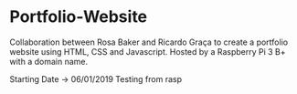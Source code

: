# Portfolio-Website
Collaboration between Rosa Baker and Ricardo Graça to create a portfolio website using HTML, CSS and Javascript. Hosted by a Raspberry Pi 3 B+ with a domain name.

Starting Date -> 06/01/2019
Testing from rasp
